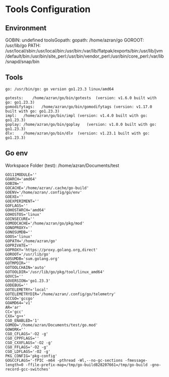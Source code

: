 # Tools Configuration

## Environment

GOBIN: undefined
toolsGopath:
gopath: /home/azran/go
GOROOT: /usr/lib/go
PATH: /usr/local/sbin:/usr/local/bin:/usr/bin:/var/lib/flatpak/exports/bin:/usr/lib/jvm/default/bin:/usr/bin/site_perl:/usr/bin/vendor_perl:/usr/bin/core_perl:/var/lib/snapd/snap/bin

## Tools

    go:	/usr/bin/go: go version go1.23.3 linux/amd64

    gotests:	/home/azran/go/bin/gotests	(version: v1.6.0 built with go: go1.23.3)
    gomodifytags:	/home/azran/go/bin/gomodifytags	(version: v1.17.0 built with go: go1.23.3)
    impl:	/home/azran/go/bin/impl	(version: v1.4.0 built with go: go1.23.3)
    goplay:	/home/azran/go/bin/goplay	(version: v1.0.0 built with go: go1.23.3)
    dlv:	/home/azran/go/bin/dlv	(version: v1.23.1 built with go: go1.23.3)

## Go env

Workspace Folder (test): /home/azran/Documents/test

    GO111MODULE=''
    GOARCH='amd64'
    GOBIN=''
    GOCACHE='/home/azran/.cache/go-build'
    GOENV='/home/azran/.config/go/env'
    GOEXE=''
    GOEXPERIMENT=''
    GOFLAGS=''
    GOHOSTARCH='amd64'
    GOHOSTOS='linux'
    GOINSECURE=''
    GOMODCACHE='/home/azran/go/pkg/mod'
    GONOPROXY=''
    GONOSUMDB=''
    GOOS='linux'
    GOPATH='/home/azran/go'
    GOPRIVATE=''
    GOPROXY='https://proxy.golang.org,direct'
    GOROOT='/usr/lib/go'
    GOSUMDB='sum.golang.org'
    GOTMPDIR=''
    GOTOOLCHAIN='auto'
    GOTOOLDIR='/usr/lib/go/pkg/tool/linux_amd64'
    GOVCS=''
    GOVERSION='go1.23.3'
    GODEBUG=''
    GOTELEMETRY='local'
    GOTELEMETRYDIR='/home/azran/.config/go/telemetry'
    GCCGO='gccgo'
    GOAMD64='v1'
    AR='ar'
    CC='gcc'
    CXX='g++'
    CGO_ENABLED='1'
    GOMOD='/home/azran/Documents/test/go.mod'
    GOWORK=''
    CGO_CFLAGS='-O2 -g'
    CGO_CPPFLAGS=''
    CGO_CXXFLAGS='-O2 -g'
    CGO_FFLAGS='-O2 -g'
    CGO_LDFLAGS='-O2 -g'
    PKG_CONFIG='pkg-config'
    GOGCCFLAGS='-fPIC -m64 -pthread -Wl,--no-gc-sections -fmessage-length=0 -ffile-prefix-map=/tmp/go-build828207661=/tmp/go-build -gno-record-gcc-switches'
